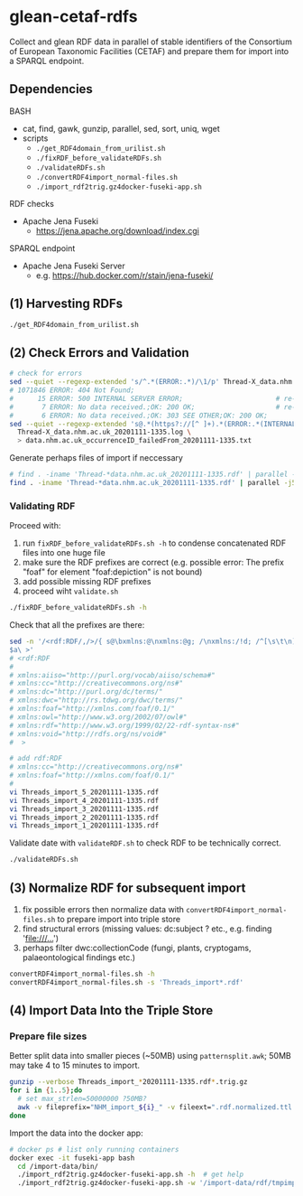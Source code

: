 # glean-cetaf-rdfs

Collect and glean RDF data in parallel of stable identifiers of the Consortium of European Taxonomic Facilities (CETAF) and prepare them for import into a SPARQL endpoint.

## Dependencies

BASH
- cat, find, gawk, gunzip, parallel, sed, sort, uniq, wget
- scripts
  - `./get_RDF4domain_from_urilist.sh`
  - `./fixRDF_before_validateRDFs.sh`
  - `./validateRDFs.sh`
  - `./convertRDF4import_normal-files.sh`
  - `./import_rdf2trig.gz4docker-fuseki-app.sh`

RDF checks
- Apache Jena Fuseki
  - https://jena.apache.org/download/index.cgi

SPARQL endpoint
- Apache Jena Fuseki Server 
  - e.g. https://hub.docker.com/r/stain/jena-fuseki/

## (1) Harvesting RDFs

``` bash
./get_RDF4domain_from_urilist.sh
```

## (2) Check Errors and Validation

``` bash
# check for errors
sed --quiet --regexp-extended 's/^.*(ERROR:.*)/\1/p' Thread-X_data.nhm.ac.uk_20201111-1335.log | sort | uniq  --count | sed 's@^@# @'
# 1071846 ERROR: 404 Not Found;
#      15 ERROR: 500 INTERNAL SERVER ERROR;                       # re-capture: works later on
#       7 ERROR: No data received.;OK: 200 OK;                    # re-capture: works later on
#       6 ERROR: No data received.;OK: 303 SEE OTHER;OK: 200 OK;
sed --quiet --regexp-extended 's@.*(https?://[^ ]+).*(ERROR:.*(INTERNAL SERVER ERROR|No data received).*)@\1 # \2@p' \
  Thread-X_data.nhm.ac.uk_20201111-1335.log \
  > data.nhm.ac.uk_occurrenceID_failedFrom_20201111-1335.txt
```

Generate perhaps files of import if neccessary

``` bash
# find . -iname 'Thread-*data.nhm.ac.uk_20201111-1335.rdf' | parallel -j5  cat {} ">>" Threads_import_{%}_$(date '+%Y%m%d').rdf
find . -iname 'Thread-*data.nhm.ac.uk_20201111-1335.rdf' | parallel -j5  cat {} ">>" Threads_import_{%}_20201111-1335.rdf
```

### Validating RDF

Proceed with:
1. run `fixRDF_before_validateRDFs.sh -h` to condense concatenated RDF files into one huge file
2. make sure the RDF prefixes are correct (e.g. possible error: The prefix "foaf" for element "foaf:depiction" is not bound)
3. add possible missing RDF prefixes
4. proceed wiht `validate.sh`



``` bash
./fixRDF_before_validateRDFs.sh -h
```

Check that all the prefixes are there:
``` bash
sed -n '/<rdf:RDF/,/>/{ s@\bxmlns:@\nxmlns:@g; /\nxmlns:/!d; /^[\s\t\n]*$/d; p; }' Thread-1_data.nhm.ac.uk_20201111-1335.rdf | sort --unique | sed '1i\<rdf:RDF 
$a\ >'
# <rdf:RDF 
#   
# xmlns:aiiso="http://purl.org/vocab/aiiso/schema#"
# xmlns:cc="http://creativecommons.org/ns#"
# xmlns:dc="http://purl.org/dc/terms/"
# xmlns:dwc="http://rs.tdwg.org/dwc/terms/"
# xmlns:foaf="http://xmlns.com/foaf/0.1/"
# xmlns:owl="http://www.w3.org/2002/07/owl#"
# xmlns:rdf="http://www.w3.org/1999/02/22-rdf-syntax-ns#"
# xmlns:void="http://rdfs.org/ns/void#"
#  >

# add rdf:RDF
# xmlns:cc="http://creativecommons.org/ns#"
# xmlns:foaf="http://xmlns.com/foaf/0.1/"
# 
vi Threads_import_5_20201111-1335.rdf
vi Threads_import_4_20201111-1335.rdf
vi Threads_import_3_20201111-1335.rdf
vi Threads_import_2_20201111-1335.rdf
vi Threads_import_1_20201111-1335.rdf
```

Validate date with `validateRDF.sh` to check RDF to be technically correct.

``` bash
./validateRDFs.sh
```
 
## (3) Normalize RDF for subsequent import

1. fix possible errors then normalize data with `convertRDF4import_normal-files.sh` to prepare import into triple store
2. find structural errors (missing values: dc:subject ? etc., e.g. finding '<file:///…>')
3. perhaps filter dwc:collectionCode (fungi, plants, cryptogams, palaeontological findings etc.)

``` bash
convertRDF4import_normal-files.sh -h
convertRDF4import_normal-files.sh -s 'Threads_import*.rdf'
```

## (4) Import Data Into the Triple Store
### Prepare file sizes

Better split data into smaller pieces (~50MB) using `patternsplit.awk`; 50MB may take 4 to 15 minutes to import.
``` bash
gunzip --verbose Threads_import_*20201111-1335.rdf*.trig.gz
for i in {1..5};do
  # set max_strlen=50000000 ?50MB?
  awk -v fileprefix="NHM_import_${i}_" -v fileext=".rdf.normalized.ttl.trig" -f /home/aplank/sandbox/import/bin/patternsplit.awk Threads_import_${i}_20201111-1335.rdf._normalized.ttl.trig
done
```

Import the data into the docker app:

``` bash
# docker ps # list only running containers
docker exec -it fuseki-app bash
  cd /import-data/bin/
  ./import_rdf2trig.gz4docker-fuseki-app.sh -h  # get help
  ./import_rdf2trig.gz4docker-fuseki-app.sh -w '/import-data/rdf/tmpimport-nhm' -s 'NHM_import_*.trig' -d 'data.nhm.ac.uk'
```
